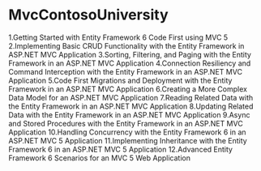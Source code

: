 MvcContosoUniversity
====================

1.Getting Started with Entity Framework 6 Code First using MVC 5
2.Implementing Basic CRUD Functionality with the Entity Framework in ASP.NET MVC Application
3.Sorting, Filtering, and Paging with the Entity Framework in an ASP.NET MVC Application
4.Connection Resiliency and Command Interception with the Entity Framework in an ASP.NET MVC Application
5.Code First Migrations and Deployment with the Entity Framework in an ASP.NET MVC Application
6.Creating a More Complex Data Model for an ASP.NET MVC Application
7.Reading Related Data with the Entity Framework in an ASP.NET MVC Application
8.Updating Related Data with the Entity Framework in an ASP.NET MVC Application
9.Async and Stored Procedures with the Entity Framework in an ASP.NET MVC Application
10.Handling Concurrency with the Entity Framework 6 in an ASP.NET MVC 5 Application 
11.Implementing Inheritance with the Entity Framework 6 in an ASP.NET MVC 5 Application 
12.Advanced Entity Framework 6 Scenarios for an MVC 5 Web Application 
